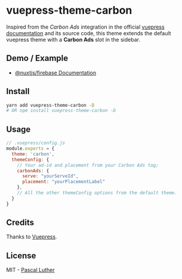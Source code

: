 # vuepress-theme-carbon

Inspired from the _Carbon Ads_ integration in the official [vuepress documentation](https://vuepress.vuejs.org/guide/) and its source code, this theme extends the default vuepress theme with a __Carbon Ads__ slot in the sidebar.

## Demo / Example

* [@nuxtjs/firebase Documentation](https://firebase.nuxtjs.org/guide/getting-started/) 

## Install

```bash
yarn add vuepress-theme-carbon -D
# OR npm install vuepress-theme-carbon -D
```

## Usage

```js
// .vuepress/config.js
module.exports = {
  theme: 'carbon',
  themeConfig: {
    // Your ad-id and placement from your Carbon Ads tag;
    carbonAds: {
      serve: "yourServeId",
      placement: "yourPlacementLabel"
    },
    // All the other themeConfig options from the default theme.
  }
}
```

## Credits

Thanks to [Vuepress](https://github.com/vuejs/vuepress).

## License

MIT - [Pascal Luther](https://github.com/lupas)